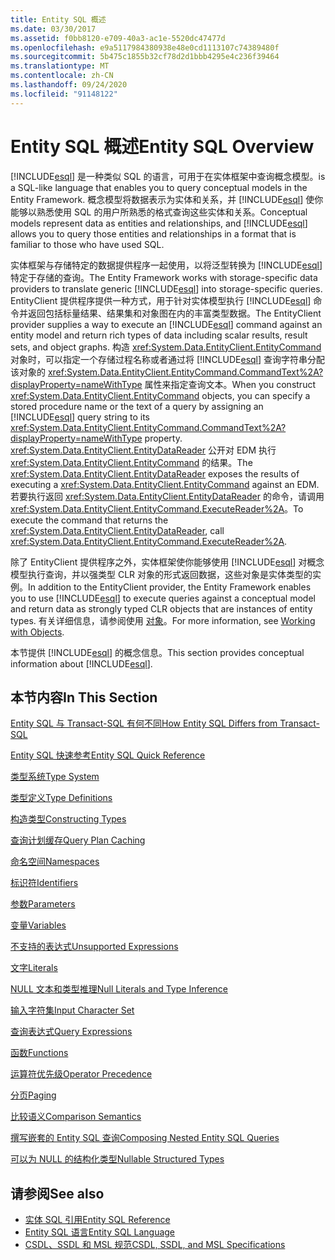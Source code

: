 ```yaml
---
title: Entity SQL 概述
ms.date: 03/30/2017
ms.assetid: f0bb8120-e709-40a3-ac1e-5520dc47477d
ms.openlocfilehash: e9a5117984380938e48e0cd1113107c74389480f
ms.sourcegitcommit: 5b475c1855b32cf78d2d1bbb4295e4c236f39464
ms.translationtype: MT
ms.contentlocale: zh-CN
ms.lasthandoff: 09/24/2020
ms.locfileid: "91148122"
---
```

# <a name="entity-sql-overview"></a><span data-ttu-id="bcd0d-102">Entity SQL 概述</span><span class="sxs-lookup"><span data-stu-id="bcd0d-102">Entity SQL Overview</span></span>

[!INCLUDE[esql](../../../../../../includes/esql-md.md)] <span data-ttu-id="bcd0d-103">是一种类似 SQL 的语言，可用于在实体框架中查询概念模型。</span><span class="sxs-lookup"><span data-stu-id="bcd0d-103">is a SQL-like language that enables you to query conceptual models in the Entity Framework.</span></span> <span data-ttu-id="bcd0d-104">概念模型将数据表示为实体和关系，并 [!INCLUDE[esql](../../../../../../includes/esql-md.md)] 使你能够以熟悉使用 SQL 的用户所熟悉的格式查询这些实体和关系。</span><span class="sxs-lookup"><span data-stu-id="bcd0d-104">Conceptual models represent data as entities and relationships, and [!INCLUDE[esql](../../../../../../includes/esql-md.md)] allows you to query those entities and relationships in a format that is familiar to those who have used SQL.</span></span>  

 <span data-ttu-id="bcd0d-105">实体框架与存储特定的数据提供程序一起使用，以将泛型转换为 [!INCLUDE[esql](../../../../../../includes/esql-md.md)] 特定于存储的查询。</span><span class="sxs-lookup"><span data-stu-id="bcd0d-105">The Entity Framework works with storage-specific data providers to translate generic [!INCLUDE[esql](../../../../../../includes/esql-md.md)] into storage-specific queries.</span></span> <span data-ttu-id="bcd0d-106">EntityClient 提供程序提供一种方式，用于针对实体模型执行 [!INCLUDE[esql](../../../../../../includes/esql-md.md)] 命令并返回包括标量结果、结果集和对象图在内的丰富类型数据。</span><span class="sxs-lookup"><span data-stu-id="bcd0d-106">The EntityClient provider supplies a way to execute an [!INCLUDE[esql](../../../../../../includes/esql-md.md)] command against an entity model and return rich types of data including scalar results, result sets, and object graphs.</span></span> <span data-ttu-id="bcd0d-107">构造 <xref:System.Data.EntityClient.EntityCommand> 对象时，可以指定一个存储过程名称或者通过将 [!INCLUDE[esql](../../../../../../includes/esql-md.md)] 查询字符串分配该对象的 <xref:System.Data.EntityClient.EntityCommand.CommandText%2A?displayProperty=nameWithType> 属性来指定查询文本。</span><span class="sxs-lookup"><span data-stu-id="bcd0d-107">When you construct <xref:System.Data.EntityClient.EntityCommand> objects, you can specify a stored procedure name or the text of a query by assigning an [!INCLUDE[esql](../../../../../../includes/esql-md.md)] query string to its <xref:System.Data.EntityClient.EntityCommand.CommandText%2A?displayProperty=nameWithType> property.</span></span> <span data-ttu-id="bcd0d-108"><xref:System.Data.EntityClient.EntityDataReader> 公开对 EDM 执行 <xref:System.Data.EntityClient.EntityCommand> 的结果。</span><span class="sxs-lookup"><span data-stu-id="bcd0d-108">The <xref:System.Data.EntityClient.EntityDataReader> exposes the results of executing a <xref:System.Data.EntityClient.EntityCommand> against an EDM.</span></span> <span data-ttu-id="bcd0d-109">若要执行返回 <xref:System.Data.EntityClient.EntityDataReader> 的命令，请调用 <xref:System.Data.EntityClient.EntityCommand.ExecuteReader%2A>。</span><span class="sxs-lookup"><span data-stu-id="bcd0d-109">To execute the command that returns the <xref:System.Data.EntityClient.EntityDataReader>, call <xref:System.Data.EntityClient.EntityCommand.ExecuteReader%2A>.</span></span>  
  
 <span data-ttu-id="bcd0d-110">除了 EntityClient 提供程序之外，实体框架使你能够使用 [!INCLUDE[esql](../../../../../../includes/esql-md.md)] 对概念模型执行查询，并以强类型 CLR 对象的形式返回数据，这些对象是实体类型的实例。</span><span class="sxs-lookup"><span data-stu-id="bcd0d-110">In addition to the EntityClient provider, the Entity Framework enables you to use [!INCLUDE[esql](../../../../../../includes/esql-md.md)] to execute queries against a conceptual model and return data as strongly typed CLR objects that are instances of entity types.</span></span> <span data-ttu-id="bcd0d-111">有关详细信息，请参阅使用 [对象](../working-with-objects.md)。</span><span class="sxs-lookup"><span data-stu-id="bcd0d-111">For more information, see [Working with Objects](../working-with-objects.md).</span></span>  
  
 <span data-ttu-id="bcd0d-112">本节提供 [!INCLUDE[esql](../../../../../../includes/esql-md.md)] 的概念信息。</span><span class="sxs-lookup"><span data-stu-id="bcd0d-112">This section provides conceptual information about [!INCLUDE[esql](../../../../../../includes/esql-md.md)].</span></span>  
  
## <a name="in-this-section"></a><span data-ttu-id="bcd0d-113">本节内容</span><span class="sxs-lookup"><span data-stu-id="bcd0d-113">In This Section</span></span>  

 [<span data-ttu-id="bcd0d-114">Entity SQL 与 Transact-SQL 有何不同</span><span class="sxs-lookup"><span data-stu-id="bcd0d-114">How Entity SQL Differs from Transact-SQL</span></span>](how-entity-sql-differs-from-transact-sql.md)  
  
 [<span data-ttu-id="bcd0d-115">Entity SQL 快速参考</span><span class="sxs-lookup"><span data-stu-id="bcd0d-115">Entity SQL Quick Reference</span></span>](entity-sql-quick-reference.md)  
  
 [<span data-ttu-id="bcd0d-116">类型系统</span><span class="sxs-lookup"><span data-stu-id="bcd0d-116">Type System</span></span>](type-system-entity-sql.md)  
  
 [<span data-ttu-id="bcd0d-117">类型定义</span><span class="sxs-lookup"><span data-stu-id="bcd0d-117">Type Definitions</span></span>](type-definitions-entity-sql.md)  
  
 [<span data-ttu-id="bcd0d-118">构造类型</span><span class="sxs-lookup"><span data-stu-id="bcd0d-118">Constructing Types</span></span>](constructing-types-entity-sql.md)  
  
 [<span data-ttu-id="bcd0d-119">查询计划缓存</span><span class="sxs-lookup"><span data-stu-id="bcd0d-119">Query Plan Caching</span></span>](query-plan-caching-entity-sql.md)  
  
 [<span data-ttu-id="bcd0d-120">命名空间</span><span class="sxs-lookup"><span data-stu-id="bcd0d-120">Namespaces</span></span>](namespaces-entity-sql.md)  
  
 [<span data-ttu-id="bcd0d-121">标识符</span><span class="sxs-lookup"><span data-stu-id="bcd0d-121">Identifiers</span></span>](identifiers-entity-sql.md)  
  
 [<span data-ttu-id="bcd0d-122">参数</span><span class="sxs-lookup"><span data-stu-id="bcd0d-122">Parameters</span></span>](parameters-entity-sql.md)  
  
 [<span data-ttu-id="bcd0d-123">变量</span><span class="sxs-lookup"><span data-stu-id="bcd0d-123">Variables</span></span>](variables-entity-sql.md)  
  
 [<span data-ttu-id="bcd0d-124">不支持的表达式</span><span class="sxs-lookup"><span data-stu-id="bcd0d-124">Unsupported Expressions</span></span>](unsupported-expressions-entity-sql.md)  
  
 [<span data-ttu-id="bcd0d-125">文字</span><span class="sxs-lookup"><span data-stu-id="bcd0d-125">Literals</span></span>](literals-entity-sql.md)  
  
 [<span data-ttu-id="bcd0d-126">NULL 文本和类型推理</span><span class="sxs-lookup"><span data-stu-id="bcd0d-126">Null Literals and Type Inference</span></span>](null-literals-and-type-inference-entity-sql.md)  
  
 [<span data-ttu-id="bcd0d-127">输入字符集</span><span class="sxs-lookup"><span data-stu-id="bcd0d-127">Input Character Set</span></span>](input-character-set-entity-sql.md)  
  
 [<span data-ttu-id="bcd0d-128">查询表达式</span><span class="sxs-lookup"><span data-stu-id="bcd0d-128">Query Expressions</span></span>](query-expressions-entity-sql.md)  
  
 [<span data-ttu-id="bcd0d-129">函数</span><span class="sxs-lookup"><span data-stu-id="bcd0d-129">Functions</span></span>](functions-entity-sql.md)  
  
 [<span data-ttu-id="bcd0d-130">运算符优先级</span><span class="sxs-lookup"><span data-stu-id="bcd0d-130">Operator Precedence</span></span>](operator-precedence-entity-sql.md)  
  
 [<span data-ttu-id="bcd0d-131">分页</span><span class="sxs-lookup"><span data-stu-id="bcd0d-131">Paging</span></span>](paging-entity-sql.md)  
  
 [<span data-ttu-id="bcd0d-132">比较语义</span><span class="sxs-lookup"><span data-stu-id="bcd0d-132">Comparison Semantics</span></span>](comparison-semantics-entity-sql.md)  
  
 [<span data-ttu-id="bcd0d-133">撰写嵌套的 Entity SQL 查询</span><span class="sxs-lookup"><span data-stu-id="bcd0d-133">Composing Nested Entity SQL Queries</span></span>](composing-nested-entity-sql-queries.md)  
  
 [<span data-ttu-id="bcd0d-134">可以为 NULL 的结构化类型</span><span class="sxs-lookup"><span data-stu-id="bcd0d-134">Nullable Structured Types</span></span>](nullable-structured-types-entity-sql.md)  
  
## <a name="see-also"></a><span data-ttu-id="bcd0d-135">请参阅</span><span class="sxs-lookup"><span data-stu-id="bcd0d-135">See also</span></span>

- [<span data-ttu-id="bcd0d-136">实体 SQL 引用</span><span class="sxs-lookup"><span data-stu-id="bcd0d-136">Entity SQL Reference</span></span>](entity-sql-reference.md)
- [<span data-ttu-id="bcd0d-137">Entity SQL 语言</span><span class="sxs-lookup"><span data-stu-id="bcd0d-137">Entity SQL Language</span></span>](entity-sql-language.md)
- [<span data-ttu-id="bcd0d-138">CSDL、SSDL 和 MSL 规范</span><span class="sxs-lookup"><span data-stu-id="bcd0d-138">CSDL, SSDL, and MSL Specifications</span></span>](/ef/ef6/modeling/designer/advanced/edmx/csdl-spec)
